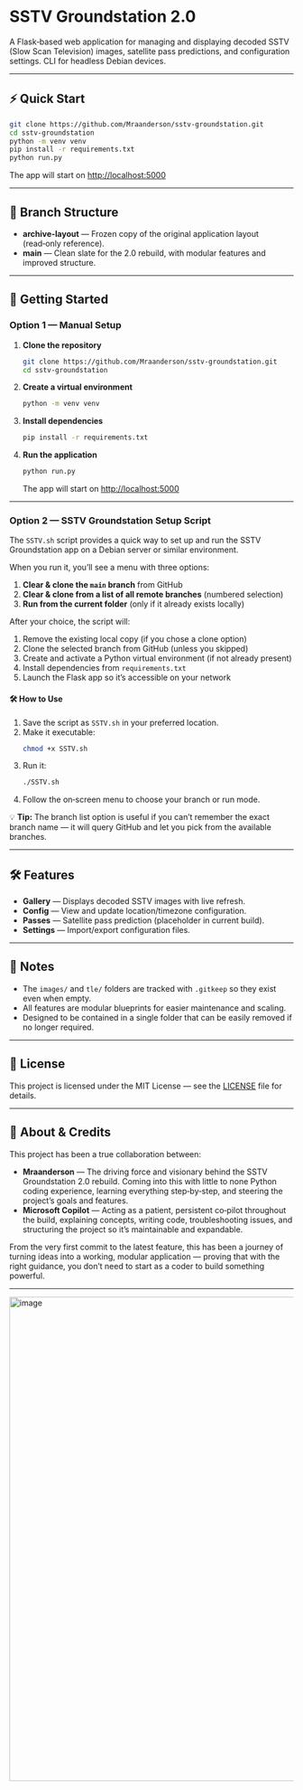 # SSTV Groundstation 2.0

A Flask‑based web application for managing and displaying decoded SSTV (Slow Scan Television) images, satellite pass predictions, and configuration settings. CLI for headless Debian devices. 

---

## ⚡ Quick Start

```bash
git clone https://github.com/Mraanderson/sstv-groundstation.git
cd sstv-groundstation
python -m venv venv
pip install -r requirements.txt
python run.py
```
The app will start on [http://localhost:5000](http://localhost:5000)

---

## 📂 Branch Structure

- **archive-layout** — Frozen copy of the original application layout (read‑only reference).  
- **main** — Clean slate for the 2.0 rebuild, with modular features and improved structure.

---

## 🚀 Getting Started

### Option 1 — Manual Setup

1. **Clone the repository**  
   ```bash
   git clone https://github.com/Mraanderson/sstv-groundstation.git
   cd sstv-groundstation
   ```

2. **Create a virtual environment**  
   ```bash
   python -m venv venv
   ```

3. **Install dependencies**  
   ```bash
   pip install -r requirements.txt
   ```

4. **Run the application**  
   ```bash
   python run.py
   ```
   The app will start on [http://localhost:5000](http://localhost:5000)

---

### Option 2 — SSTV Groundstation Setup Script

The `SSTV.sh` script provides a quick way to set up and run the SSTV Groundstation app on a Debian server or similar environment.

When you run it, you’ll see a menu with three options:

1. **Clear & clone the `main` branch** from GitHub  
2. **Clear & clone from a list of all remote branches** (numbered selection)  
3. **Run from the current folder** (only if it already exists locally)  

After your choice, the script will:

1. Remove the existing local copy (if you chose a clone option)  
2. Clone the selected branch from GitHub (unless you skipped)  
3. Create and activate a Python virtual environment (if not already present)  
4. Install dependencies from `requirements.txt`  
5. Launch the Flask app so it’s accessible on your network  

#### 🛠 How to Use

1. Save the script as `SSTV.sh` in your preferred location.  
2. Make it executable:  
   ```bash
   chmod +x SSTV.sh
   ```  
3. Run it:  
   ```bash
   ./SSTV.sh
   ```  
4. Follow the on‑screen menu to choose your branch or run mode.  

💡 **Tip:** The branch list option is useful if you can’t remember the exact branch name — it will query GitHub and let you pick from the available branches.

---

## 🛠 Features

- **Gallery** — Displays decoded SSTV images with live refresh.  
- **Config** — View and update location/timezone configuration.  
- **Passes** — Satellite pass prediction (placeholder in current build).  
- **Settings** — Import/export configuration files.

---

## 📌 Notes

- The `images/` and `tle/` folders are tracked with `.gitkeep` so they exist even when empty.  
- All features are modular blueprints for easier maintenance and scaling.
- Designed to be contained in a single folder that can be easily removed if no longer required.

---

## 📜 License

This project is licensed under the MIT License — see the [LICENSE](LICENSE) file for details.

---

## 🙌 About & Credits

This project has been a true collaboration between:

- **Mraanderson** — The driving force and visionary behind the SSTV Groundstation 2.0 rebuild. Coming into this with little to none Python coding experience, learning everything step‑by‑step, and steering the project’s goals and features.  
- **Microsoft Copilot** — Acting as a patient, persistent co‑pilot throughout the build, explaining concepts, writing code, troubleshooting issues, and structuring the project so it’s maintainable and expandable.  

From the very first commit to the latest feature, this has been a journey of turning ideas into a working, modular application — proving that with the right guidance, you don’t need to start as a coder to build something powerful.

---

<img width="1915" height="857" alt="image" src="https://github.com/user-attachments/assets/7055340c-1476-4fd4-b925-dcbe472d4514" />
